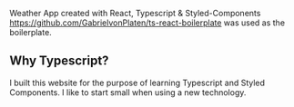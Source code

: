 Weather App created with React, Typescript & Styled-Components
https://github.com/GabrielvonPlaten/ts-react-boilerplate was used as the boilerplate.

## Why Typescript?

I built this website for the purpose of learning Typescript and Styled Components. I like to start small when using a new technology.
